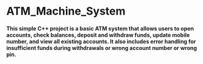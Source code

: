 # ATM_Machine_System
#### This simple C++ project is a basic ATM system that allows users to open accounts, check balances, deposit and withdraw funds, update mobile number, and view all existing accounts. It also includes error handling for insufficient funds during withdrawals or wrong account number or wrong pin.

